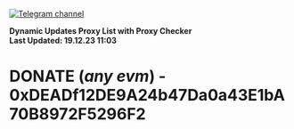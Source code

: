 [![Telegram channel](https://img.shields.io/endpoint?url=https://runkit.io/damiankrawczyk/telegram-badge/branches/master?url=https://t.me/n4z4v0d)](https://t.me/n4z4v0d) 

**Dynamic Updates Proxy List with Proxy Checker**  
**Last Updated: 19.12.23 11:03**

# DONATE (_any evm_) - 0xDEADf12DE9A24b47Da0a43E1bA70B8972F5296F2
